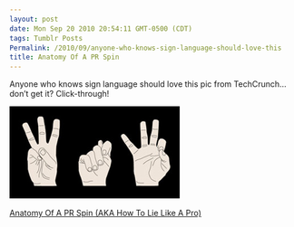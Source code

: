 ```yaml
---
layout: post
date: Mon Sep 20 2010 20:54:11 GMT-0500 (CDT)
tags: Tumblr Posts
Permalink: /2010/09/anyone-who-knows-sign-language-should-love-this
title: Anatomy Of A PR Spin
---
```


Anyone who knows sign language should love this pic from TechCrunch&hellip; don&rsquo;t get it? Click-through!

![](/public/assets/tumblr/tumblr_l92qmbMR1b1qa4klho1_400.jpg)

[Anatomy Of A PR Spin (AKA How To Lie Like A Pro)](http://techcrunch.com/2010/09/19/anatomy-of-a-pr-spin-aka-how-to-lie-like-a-pro/)
